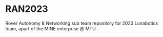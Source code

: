# RAN2023
Rover Autonomy &amp; Networking sub team repository for 2023 Lunabotics team, apart of the MINE enterprise @ MTU. 
